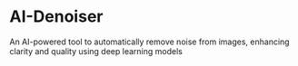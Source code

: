 # AI-Denoiser
An AI-powered tool to automatically remove noise from images, enhancing clarity and quality using deep learning models
